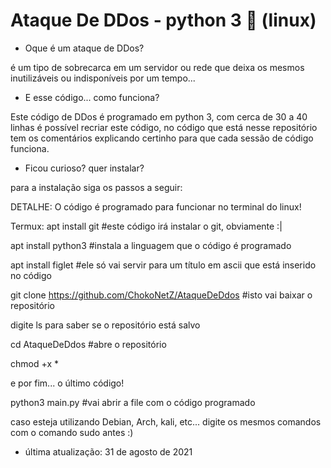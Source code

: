 # Ataque De DDos - python 3 🐍 (linux)

- Oque é um ataque de DDos?

é um tipo de sobrecarca em um servidor ou rede que deixa os mesmos inutilizáveis ou indisponíveis por um tempo...

- E esse código... como funciona?

Este código de DDos é programado em python 3, com cerca de 30 a 40 linhas é possível recriar este código, no código que está nesse repositório tem os comentários explicando certinho para que cada sessão de código funciona.

- Ficou curioso? quer instalar?

para a instalação siga os passos a seguir:

DETALHE: O código é programado para funcionar no terminal do linux!

Termux:
apt install git #este código irá instalar o git, obviamente :|

apt install python3 #instala a linguagem que o código é programado

apt install figlet #ele só vai servir para um título em ascii que está inserido no código

git clone https://github.com/ChokoNetZ/AtaqueDeDdos #isto vai baixar o repositório

digite ls para saber se o repositório está salvo

cd AtaqueDeDdos #abre o repositório

chmod +x * 

e por fim... o último código!

python3 main.py #vai abrir a file com o código programado


caso esteja utilizando Debian, Arch, kali, etc... digite os mesmos comandos com o comando sudo antes :)

- última atualização: 31 de agosto de 2021
